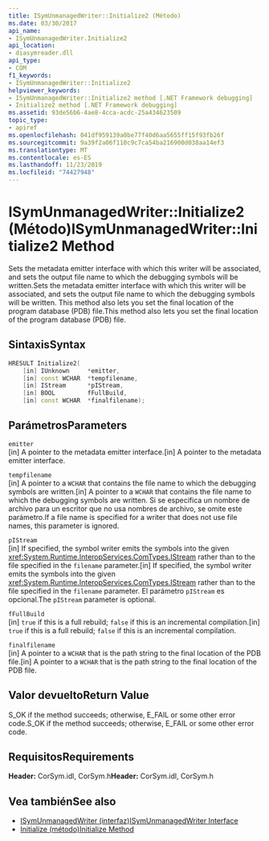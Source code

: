```yaml
---
title: ISymUnmanagedWriter::Initialize2 (Método)
ms.date: 03/30/2017
api_name:
- ISymUnmanagedWriter.Initialize2
api_location:
- diasymreader.dll
api_type:
- COM
f1_keywords:
- ISymUnmanagedWriter::Initialize2
helpviewer_keywords:
- ISymUnmanagedWriter::Initialize2 method [.NET Framework debugging]
- Initialize2 method [.NET Framework debugging]
ms.assetid: 93de56b6-4ae8-4cca-acdc-25a434623509
topic_type:
- apiref
ms.openlocfilehash: 041df959139a0be77f40d6aa5655ff15f93fb26f
ms.sourcegitcommit: 9a39f2a06f110c9c7ca54ba216900d038aa14ef3
ms.translationtype: MT
ms.contentlocale: es-ES
ms.lasthandoff: 11/23/2019
ms.locfileid: "74427948"
---
```

# <a name="isymunmanagedwriterinitialize2-method"></a><span data-ttu-id="9b064-102">ISymUnmanagedWriter::Initialize2 (Método)</span><span class="sxs-lookup"><span data-stu-id="9b064-102">ISymUnmanagedWriter::Initialize2 Method</span></span>
<span data-ttu-id="9b064-103">Sets the metadata emitter interface with which this writer will be associated, and sets the output file name to which the debugging symbols will be written.</span><span class="sxs-lookup"><span data-stu-id="9b064-103">Sets the metadata emitter interface with which this writer will be associated, and sets the output file name to which the debugging symbols will be written.</span></span> <span data-ttu-id="9b064-104">This method also lets you set the final location of the program database (PDB) file.</span><span class="sxs-lookup"><span data-stu-id="9b064-104">This method also lets you set the final location of the program database (PDB) file.</span></span>  
  
## <a name="syntax"></a><span data-ttu-id="9b064-105">Sintaxis</span><span class="sxs-lookup"><span data-stu-id="9b064-105">Syntax</span></span>  
  
```cpp  
HRESULT Initialize2(  
    [in] IUnknown     *emitter,  
    [in] const WCHAR  *tempfilename,  
    [in] IStream      *pIStream,  
    [in] BOOL         fFullBuild,  
    [in] const WCHAR  *finalfilename);  
```  
  
## <a name="parameters"></a><span data-ttu-id="9b064-106">Parámetros</span><span class="sxs-lookup"><span data-stu-id="9b064-106">Parameters</span></span>  
 `emitter`  
 <span data-ttu-id="9b064-107">[in] A pointer to the metadata emitter interface.</span><span class="sxs-lookup"><span data-stu-id="9b064-107">[in] A pointer to the metadata emitter interface.</span></span>  
  
 `tempfilename`  
 <span data-ttu-id="9b064-108">[in] A pointer to a `WCHAR` that contains the file name to which the debugging symbols are written.</span><span class="sxs-lookup"><span data-stu-id="9b064-108">[in] A pointer to a `WCHAR` that contains the file name to which the debugging symbols are written.</span></span> <span data-ttu-id="9b064-109">Si se especifica un nombre de archivo para un escritor que no usa nombres de archivo, se omite este parámetro.</span><span class="sxs-lookup"><span data-stu-id="9b064-109">If a file name is specified for a writer that does not use file names, this parameter is ignored.</span></span>  
  
 `pIStream`  
 <span data-ttu-id="9b064-110">[in] If specified, the symbol writer emits the symbols into the given <xref:System.Runtime.InteropServices.ComTypes.IStream> rather than to the file specified in the `filename` parameter.</span><span class="sxs-lookup"><span data-stu-id="9b064-110">[in] If specified, the symbol writer emits the symbols into the given <xref:System.Runtime.InteropServices.ComTypes.IStream> rather than to the file specified in the `filename` parameter.</span></span> <span data-ttu-id="9b064-111">El parámetro `pIStream` es opcional.</span><span class="sxs-lookup"><span data-stu-id="9b064-111">The `pIStream` parameter is optional.</span></span>  
  
 `fFullBuild`  
 <span data-ttu-id="9b064-112">[in] `true` if this is a full rebuild; `false` if this is an incremental compilation.</span><span class="sxs-lookup"><span data-stu-id="9b064-112">[in] `true` if this is a full rebuild; `false` if this is an incremental compilation.</span></span>  
  
 `finalfilename`  
 <span data-ttu-id="9b064-113">[in] A pointer to a `WCHAR` that is the path string to the final location of the PDB file.</span><span class="sxs-lookup"><span data-stu-id="9b064-113">[in] A pointer to a `WCHAR` that is the path string to the final location of the PDB file.</span></span>  
  
## <a name="return-value"></a><span data-ttu-id="9b064-114">Valor devuelto</span><span class="sxs-lookup"><span data-stu-id="9b064-114">Return Value</span></span>  
 <span data-ttu-id="9b064-115">S_OK if the method succeeds; otherwise, E_FAIL or some other error code.</span><span class="sxs-lookup"><span data-stu-id="9b064-115">S_OK if the method succeeds; otherwise, E_FAIL or some other error code.</span></span>  
  
## <a name="requirements"></a><span data-ttu-id="9b064-116">Requisitos</span><span class="sxs-lookup"><span data-stu-id="9b064-116">Requirements</span></span>  
 <span data-ttu-id="9b064-117">**Header:** CorSym.idl, CorSym.h</span><span class="sxs-lookup"><span data-stu-id="9b064-117">**Header:** CorSym.idl, CorSym.h</span></span>  
  
## <a name="see-also"></a><span data-ttu-id="9b064-118">Vea también</span><span class="sxs-lookup"><span data-stu-id="9b064-118">See also</span></span>

- [<span data-ttu-id="9b064-119">ISymUnmanagedWriter (interfaz)</span><span class="sxs-lookup"><span data-stu-id="9b064-119">ISymUnmanagedWriter Interface</span></span>](../../../../docs/framework/unmanaged-api/diagnostics/isymunmanagedwriter-interface.md)
- [<span data-ttu-id="9b064-120">Initialize (método)</span><span class="sxs-lookup"><span data-stu-id="9b064-120">Initialize Method</span></span>](../../../../docs/framework/unmanaged-api/diagnostics/isymunmanagedwriter-initialize-method.md)

